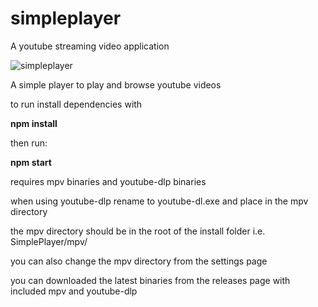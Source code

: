 # simpleplayer
A youtube streaming video application

![simpleplayer](https://user-images.githubusercontent.com/16856336/233855603-33c32448-c390-4b6a-8494-b5f4909ec39b.png)

A simple player to play and browse youtube videos




to run install dependencies with

**npm install** 


then run:

**npm start**

requires mpv binaries and youtube-dlp binaries

when using youtube-dlp rename to youtube-dl.exe
and place in the mpv directory

the mpv directory should be in the root of the install folder i.e. SimplePlayer/mpv/

you can also change the mpv directory from the settings page

you can downloaded the latest binaries from the releases page with included mpv and youtube-dlp



